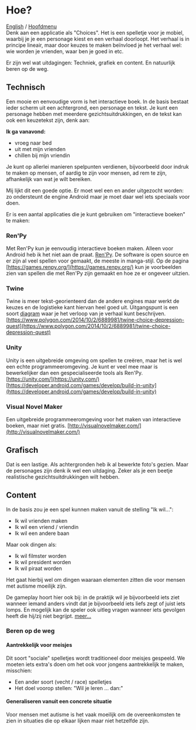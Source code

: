 
# Hoe?
[English](HOW_en) / [Hoofdmenu](.)  
Denk aan een applicatie als "Choices". Het is een spelletje voor je mobiel, waarbij je je een personage kiest en een verhaal doorloopt.
Het verhaal is in principe lineair, maar door keuzes te maken beïnvloed je het verhaal wel:
wie worden je vrienden, waar ben je goed in etc.

Er zijn wel wat uitdagingen: Techniek, grafiek en content. En natuurlijk beren op de weg.
## Technisch
Een mooie en eenvoudige vorm is het interactieve boek.
In de basis bestaat ieder scherm uit een achtergrond, een personage en tekst. Je kunt een personage hebben met meerdere gezichtsuitdrukkingen,
en de tekst kan ook een keuzetekst zijn, denk aan:

__Ik ga vanavond:__
* vroeg naar bed
* uit met mijn vrienden
* chillen bij mijn vriendin

Je kunt op allerlei manieren spelpunten verdienen, bijvoorbeeld door indruk te maken op mensen, of aardig te zijn voor mensen,
ad rem te zijn, afhankelijk van wat je wilt bereiken.

Mij lijkt dit een goede optie. Er moet wel een en ander uitgezocht worden:
zo ondersteunt de engine Android maar je moet daar wel iets speciaals voor doen.

Er is een aantal applicaties die je kunt gebruiken om "interactieve boeken" te maken:

### Ren'Py
Met Ren'Py kun je eenvoudig interactieve boeken maken. Alleen voor Android heb ik het niet aan de praat.
[Ren'Py](http://www.renpy.org). De software is open source en er zijn al veel spellen voor gemaakt, de meeste in manga-stijl. Op de pagina
[https://games.renpy.org/](https://games.renpy.org/) kun je voorbeelden zien van spellen die met Ren'Py zijn gemaakt en hoe ze er ongeveer uitzien.
### Twine
Twine is meer tekst-georienteerd dan de andere engines maar werkt de keuzes en de logistieke kant hiervan heel goed uit. Uitgangspunt is een soort
[diagram](images/Twine-plaatje.png)
waar je het verloop van je verhaal kunt beschrijven.
[https://www.polygon.com/2014/10/2/6889981/twine-choice-depression-quest](https://www.polygon.com/2014/10/2/6889981/twine-choice-depression-quest)
### Unity
Unity is een uitgebreide omgeving om spellen te creëren, maar het is wel een echte programmeeromgeving. Je kunt er veel mee maar is bewerkelijker dan een gespecialiseerde tools als Ren'Py.
[https://unity.com/](https://unity.com/)
[https://developer.android.com/games/develop/build-in-unity](https://developer.android.com/games/develop/build-in-unity)
### Visual Novel Maker
Een uitgebreide programmeeromgeving voor het maken van interactieve boeken, maar niet gratis.
[http://visualnovelmaker.com/](http://visualnovelmaker.com/)

## Grafisch
Dat is een lastige. Als achtergronden heb ik al bewerkte foto's gezien. Maar de personages zijn denk ik wel een uitdaging.
Zeker als je een beetje realistische gezichtsuitdrukkingen wilt hebben.

## Content
In de basis zou je een spel kunnen maken vanuit de stelling "Ik wil...":
* Ik wil vrienden maken
* Ik wil een vriend / vriendin
* Ik wil een andere baan

Maar ook dingen als:
* Ik wil filmster worden
* Ik wil president worden
* Ik wil piraat worden

Het gaat hierbij wel om dingen waaraan elementen zitten die voor mensen met autisme moeilijk zijn.

De gameplay hoort hier ook bij: in de praktijk wil je bijvoorbeeld iets ziet wanneer iemand anders vindt dat je bijvoorbeeld iets liefs zegt
of juist iets lomps. En mogelijk kan de speler ook uitleg vragen wanneer iets gevolgen heeft die hij/zij niet begrijpt.
[meer...](CONTENT_nl)

### Beren op de weg
#### Aantrekkelijk voor meisjes
Dit soort "sociale" spelletjes wordt traditioneel door meisjes gespeeld. We moeten iets extra's doen om het ook voor jongens aantrekkelijk te maken, misschien:
- Een ander soort (vecht / race) spelletjes
- Het doel voorop stellen: "Wil je leren ...  dan:"

#### Generaliseren vanuit een concrete situatie
Voor mensen met autisme is het vaak moeilijk om de overeenkomsten te zien in situaties die op elkaar lijken maar niet hetzelfde zijn.
